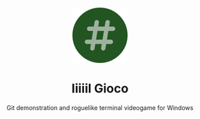 <div align="center">

![](.media/icon-128x128_round.png)

# Iiiiil Gioco

Git demonstration and roguelike terminal videogame for Windows

</div>
